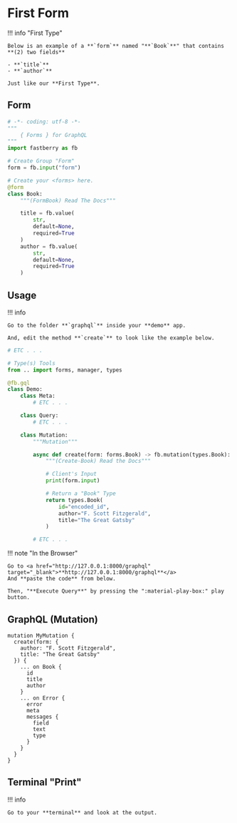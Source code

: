 # First **Form**

!!! info "First Type"

    Below is an example of a **`form`** named "**`Book`**" that contains **(2) two fields**

    - **`title`**
    - **`author`**

    Just like our **First Type**.

## Form

```python title="apps/demo/forms.py"
# -*- coding: utf-8 -*-
"""
    { Forms } for GraphQL
"""
import fastberry as fb

# Create Group "Form"
form = fb.input("form")

# Create your <forms> here.
@form
class Book:
    """(FormBook) Read The Docs"""

    title = fb.value(
        str,
        default=None,
        required=True
    )
    author = fb.value(
        str,
        default=None,
        required=True
    )
```

## Usage

!!! info

    Go to the folder **`graphql`** inside your **demo** app.

    And, edit the method **`create`** to look like the example below.

```python title="apps/demo/graphql/demo.py"
# ETC . . .

# Type(s) Tools
from .. import forms, manager, types

@fb.gql
class Demo:
    class Meta:
        # ETC . . .

    class Query:
        # ETC . . .

    class Mutation:
        """Mutation"""

        async def create(form: forms.Book) -> fb.mutation(types.Book):
            """(Create-Book) Read the Docs"""

            # Client's Input
            print(form.input)

            # Return a "Book" Type
            return types.Book(
                id="encoded_id",
                author="F. Scott Fitzgerald",
                title="The Great Gatsby"
            )

        # ETC . . .
```

!!! note "In the Browser"

    Go to <a href="http://127.0.0.1:8000/graphql" target="_blank">**http://127.0.0.1:8000/graphql**</a>
    And **paste the code** from below.

    Then, "**Execute Query**" by pressing the ":material-play-box:" play button.

## GraphQL (**Mutation**)

```
mutation MyMutation {
  create(form: {
    author: "F. Scott Fitzgerald",
    title: "The Great Gatsby"
  }) {
    ... on Book {
      id
      title
      author
    }
    ... on Error {
      error
      meta
      messages {
        field
        text
        type
      }
    }
  }
}
```

## Terminal "**Print**"

!!! info

    Go to your **terminal** and look at the output.

<div id="terminal-getting-started-first-form" data-termynal></div>
